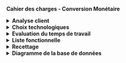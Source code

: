 <strong>Cahier des charges - Conversion Monétaire</strong> 
<details>
<summary><strong>Analyse client</strong></summary>
MoneyValue est une startup du domaine de la finance qui souhaite développer une plateforme de conversion monétaire. L'objectif est de fournir un service public et gratuit permettant aux utilisateurs de convertir des devises. L'application doit être développée en utilisant Laravel comme framework back-end et Vue.js comme framework front-end.

</details>
<details>
<summary><strong>Choix technologiques</strong></summary>
Côté administration (front-end)
Le choix de Vue.js pour le front-end a été motivé par sa facilité d'utilisation, sa flexibilité et son écosystème riche de bibliothèques et de plugins. Vue.js permettra de créer une interface utilisateur réactive et conviviale pour l'administration.

Côté API (back-end)
L'utilisation de Laravel comme framework back-end a été choisie pour plusieurs raisons. Laravel est un framework PHP populaire qui offre une structure solide pour le développement d'applications web. Il fournit des fonctionnalités avancées telles que la gestion des routes, les contrôleurs de ressources, l'ORM Eloquent pour interagir avec la base de données, ainsi que des outils de validation et d'authentification intégrés.

</details>
<details>
<summary><strong>Evaluation du temps de travail</strong></summary>
Voici une estimation approximative du temps de travail pour chaque grand poste de développement (en jours de travail) :

<table>
  <thead>
    <tr>
      <th>Poste de développement</th>
      <th>Durée estimée</th>
    </tr>
  </thead>
  <tbody>
    <tr>
      <td>Configuration initiale</td>
      <td>1</td>
    </tr>
    <tr>
      <td>Développement de l'API</td>
      <td>3</td>
    </tr>
    <tr>
      <td>Développement de l'administration</td>
      <td>2</td>
    </tr>
    <tr>
      <td>Gestion de la base de données</td>
      <td>1</td>
    </tr>
    <tr>
      <td>Tests et débogage</td>
      <td>0.5</td>
    </tr>
    <tr>
      <td>Documentation</td>
      <td>0.5</td>
    </tr>
    <tr>
      <th>Total</th>
      <th>7</th>
    </tr>
  </tbody>
</table>
Veuillez noter que ces estimations peuvent varier en fonction de votre expérience, des spécificités du projet et de la complexité des fonctionnalités.

</details>
<details>
<summary><strong>Liste fonctionnelle</strong></summary>
- Administration</br>
- Système d'authentification pour l'accès à l'administration</br>
- Affichage de la liste des paires de conversion supportées</br>
- Ajout, modification et suppression d'une paire de conversion</br>
- Affichage du nombre de requêtes effectuées pour chaque paire</br>
- API</br>
- Endpoint pour vérifier si le service est fonctionnel</br>
- Endpoint pour récupérer la liste des paires de conversion supportées</br>
- Endpoint pour effectuer une conversion de devise selon une paire existante</br>
</details>
<details>
<summary><strong>Recettage</strong></summary>
<table>
  <thead>
    <tr>
      <th>Fonctionnalité</th>
      <th>Opérationnelle</th>
      <th>Observation</th>
    </tr>
  </thead>
  <tbody>
    <tr>
      <td>Système d'authentification</td>
      <td>Oui</td>
      <td>Seulement Admin, générer par le seeders</td>
    </tr>
    <tr>
      <td>Affichage des paires de conversion</td>
      <td>Oui</td>
      <td></td>
    </tr>
    <tr>
      <td>Ajout d'une paire de conversion</td>
      <td>Oui</td>
      <td></td>
    </tr>
    <tr>
      <td>Modification d'une paire de conversion</td>
      <td>Oui</td>
      <td></td>
    </tr>
    <tr>
      <td>Suppression d'une paire de conversion</td>
      <td>Oui</td>
      <td></td>
    </tr>
    <tr>
      <td>Affichage du nombre de requêtes</td>
      <td>Oui</td>
      <td></td>
    </tr>
    <tr>
      <td>Vérification du service</td>
      <td>Oui</td>
      <td></td>
    </tr>
    <tr>
      <td>Récupération des paires de conversion</td>
      <td>Oui</td>
      <td></td>
    </tr>
    <tr>
      <td>Conversion de devise</td>
      <td>Oui</td>
      <td></td>
    </tr>
  </tbody>
</table>
</details>
<details>
<summary><strong>Diagramme de la base de données</strong></summary>

![Diagramme de la base de données](./diagram-projet.png)

"Je met le link ici au cas ou le diagramme ne s'affiche pas"
https://dbdiagram.io/d/64b662bc02bd1c4a5e43748c

<summary><strong>Wireframe</strong></summary>
<iframe style="border: 1px solid rgba(0, 0, 0, 0.1);" width="800" height="450" src="https://www.figma.com/embed?embed_host=share&url=https%3A%2F%2Fwww.figma.com%2Ffile%2FQTi7qBhetmWTMlXmrq0xh7%2FUntitled%3Ftype%3Ddesign%26node-id%3D0%253A1%26mode%3Ddesign%26t%3DGUJFTLl8E8qN0DkW-1" allowfullscreen></iframe>

<summary><strong>Adresse Github</strong></summary>
<p>https://github.com/FlorentGATTI/Currency-converter</p>